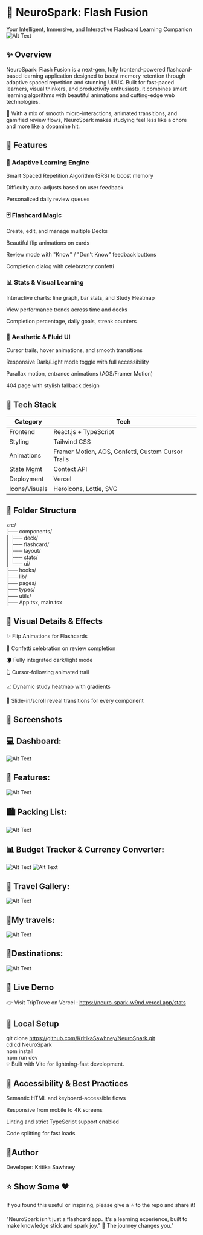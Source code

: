 # 🧠 NeuroSpark: Flash Fusion
Your Intelligent, Immersive, and Interactive Flashcard Learning Companion
![Alt Text](./images%20for%20readme/dashboard.png)


## ✨<b> Overview </b>

NeuroSpark: Flash Fusion is a next-gen, fully frontend-powered flashcard-based learning application designed to boost memory retention through adaptive spaced repetition and stunning UI/UX. Built for fast-paced learners, visual thinkers, and productivity enthusiasts, it combines smart learning algorithms with beautiful animations and cutting-edge web technologies.

🔮 With a mix of smooth micro-interactions, animated transitions, and gamified review flows, NeuroSpark makes studying feel less like a chore and more like a dopamine hit.


## 🎯 Features 

### 🧠 Adaptive Learning Engine
Smart Spaced Repetition Algorithm (SRS) to boost memory

Difficulty auto-adjusts based on user feedback

Personalized daily review queues

### 🃏 Flashcard Magic
Create, edit, and manage multiple Decks

Beautiful flip animations on cards

Review mode with "Know" / "Don't Know" feedback buttons

Completion dialog with celebratory confetti

### 📊 Stats & Visual Learning
Interactive charts: line graph, bar stats, and Study Heatmap

View performance trends across time and decks

Completion percentage, daily goals, streak counters

### 💅 Aesthetic & Fluid UI
Cursor trails, hover animations, and smooth transitions

Responsive Dark/Light mode toggle with full accessibility

Parallax motion, entrance animations (AOS/Framer Motion)

404 page with stylish fallback design

## 🔧 <b> Tech Stack </b>

| Category                   | Tech                                      | 
|-----------------------------|---------------------------------------------------|
| Frontend                     | React.js + TypeScript                     
| Styling                      | Tailwind CSS                      
| Animations                   | Framer Motion, AOS, Confetti, Custom Cursor Trails                                
| State Mgmt                   | Context API                        
| Deployment                   | Vercel                          
| Icons/Visuals                | Heroicons, Lottie, SVG                                  


## 📁 <b> Folder Structure </b>

src/ <br> 
├── components/                <br>
│   ├── deck/                  <br>
│   ├── flashcard/             <br>
│   ├── layout/                <br>
│   ├── stats/                 <br>
│   └── ui/                    <br>
├── hooks/                     <br>
├── lib/                       <br>
├── pages/                     <br>
├── types/                     <br>
├── utils/                     <br>
├── App.tsx, main.tsx          <br>


## 🌈 Visual Details & Effects
✨ Flip Animations for Flashcards

🎉 Confetti celebration on review completion

🌘 Fully integrated dark/light mode

👆 Cursor-following animated trail

📈 Dynamic study heatmap with gradients

💨 Slide-in/scroll reveal transitions for every component



## 📸 <b> Screenshots </b>

## 💻 Dashboard:
![Alt Text](./images%20for%20readme/dashboard.png)




## 🌄 Features:
![Alt Text](./images%20for%20readme/features_page.png)




## 🏙️ Packing List:
![Alt Text](./images%20for%20readme/packing_list.png)



## 📊 Budget Tracker & Currency Converter:
![Alt Text](./images%20for%20readme/currency_convertor.png)
![Alt Text](./images%20for%20readme/budget_tracker.png)


## 📸 Travel Gallery:
![Alt Text](./images%20for%20readme/travel_gallery.png)

## 🌄My travels:
![Alt Text](./images%20for%20readme/my_travels.png)


## 🌟Destinations:
![Alt Text](./images%20for%20readme/destinations.png)
## 🚀 Live Demo

👉 Visit TripTrove on Vercel : https://neuro-spark-w9nd.vercel.app/stats

## 🧪 Local Setup

git clone https://github.com/KritikaSawhney/NeuroSpark.git <br>
cd cd NeuroSpark <br>
npm install <br>
npm run dev <br>
💡 Built with Vite for lightning-fast development.

## 🔐 Accessibility & Best Practices
Semantic HTML and keyboard-accessible flows

Responsive from mobile to 4K screens

Linting and strict TypeScript support enabled

Code splitting for fast loads


## 🤝Author

Developer: Kritika Sawhney



## ⭐ Show Some ❤️
If you found this useful or inspiring, please give a ⭐ to the repo and share it! <br>

"NeuroSpark isn't just a flashcard app. It's a learning experience, built to make knowledge stick and spark joy." 🚀 The journey changes you."

